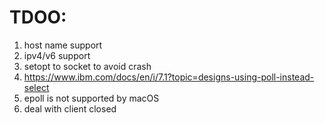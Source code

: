 # TDOO:
1. host name support
2. ipv4/v6 support
3. setopt to socket to avoid crash
5. https://www.ibm.com/docs/en/i/7.1?topic=designs-using-poll-instead-select
6. epoll is not supported by macOS
7. deal with client closed